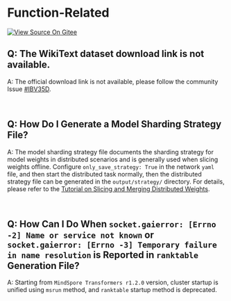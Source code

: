 # Function-Related

[![View Source On Gitee](https://mindspore-website.obs.cn-north-4.myhuaweicloud.com/website-images/r2.6.0/resource/_static/logo_source_en.svg)](https://gitee.com/mindspore/docs/blob/r2.6.0/docs/mindformers/docs/source_en/faq/func_related.md)

## Q: The WikiText dataset download link is not available.

A: The official download link is not available, please follow the community Issue [#IBV35D](https://gitee.com/mindspore/mindformers/issues/IBV35D).

<br/>

## Q: How Do I Generate a Model Sharding Strategy File?

A: The model sharding strategy file documents the sharding strategy for model weights in distributed scenarios and is generally used when slicing weights offline. Configure `only_save_strategy: True` in the network `yaml` file, and then start the distributed task normally, then the distributed strategy file can be generated in the `output/strategy/` directory. For details, please refer to the [Tutorial on Slicing and Merging Distributed Weights](https://www.mindspore.cn/mindformers/docs/en/r1.5.0/function/transform_weight.html).

<br/>

## Q: How Can I Do When `socket.gaierror: [Errno -2] Name or service not known` or `socket.gaierror: [Errno -3] Temporary failure in name resolution` is Reported in `ranktable` Generation File?

A: Starting from `MindSpore Transformers r1.2.0` version, cluster startup is unified using `msrun` method, and `ranktable` startup method is deprecated.

<br/>
